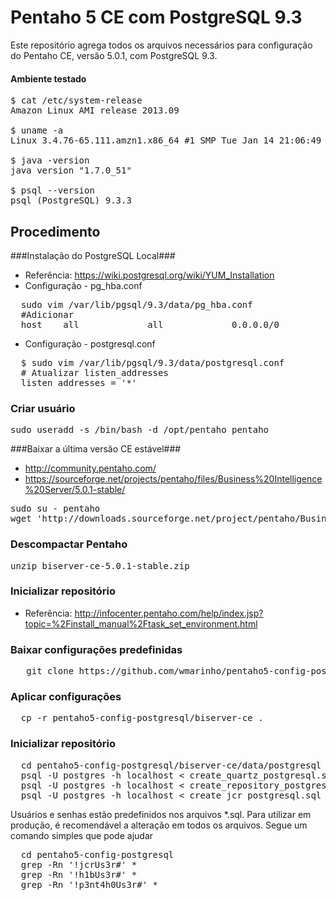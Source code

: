 Pentaho 5 CE com PostgreSQL 9.3
==========================

Este repositório agrega todos os arquivos necessários para configuração do Pentaho CE, versão 5.0.1, com PostgreSQL 9.3. 
#### Ambiente testado ####
<pre>
$ cat /etc/system-release
Amazon Linux AMI release 2013.09

$ uname -a
Linux 3.4.76-65.111.amzn1.x86_64 #1 SMP Tue Jan 14 21:06:49 UTC 2014 x86_64 x86_64 x86_64 GNU/Linux

$ java -version
java version "1.7.0_51"

$ psql --version
psql (PostgreSQL) 9.3.3
</pre>

Procedimento
--

###Instalação do PostgreSQL Local###

 * Referência: https://wiki.postgresql.org/wiki/YUM_Installation
 * Configuração - pg_hba.conf
<pre>
  sudo vim /var/lib/pgsql/9.3/data/pg_hba.conf
  #Adicionar
  host    all             all             0.0.0.0/0               md5
</pre>

 * Configuração - postgresql.conf
<pre>
  $ sudo vim /var/lib/pgsql/9.3/data/postgresql.conf
  # Atualizar listen_addresses
  listen_addresses = '*'
</pre>

### Criar usuário ###
<pre>
sudo useradd -s /bin/bash -d /opt/pentaho pentaho
</pre>

###Baixar a última versão CE estável###
 * http://community.pentaho.com/
 * https://sourceforge.net/projects/pentaho/files/Business%20Intelligence%20Server/5.0.1-stable/

<pre>
sudo su - pentaho
wget 'http://downloads.sourceforge.net/project/pentaho/Business%20Intelligence%20Server/5.0.1-stable/biserver-ce-5.0.1-stable.zip?r=http%3A%2F%2Fsourceforge.net%2Fprojects%2Fpentaho%2Ffiles%2FBusiness%2520Intelligence%2520Server%2F5.0.1-stable%2F&ts=1394208071&use_mirror=ufpr' -O biserver-ce-5.0.1-stable.zip
</pre>

### Descompactar Pentaho ###
<pre>
unzip biserver-ce-5.0.1-stable.zip
</pre>

### Inicializar repositório ###
 * Referência: http://infocenter.pentaho.com/help/index.jsp?topic=%2Finstall_manual%2Ftask_set_environment.html

### Baixar configurações predefinidas ###
<pre>
   git clone https://github.com/wmarinho/pentaho5-config-postgresql.git
</pre>

### Aplicar configurações ###

<pre>
  cp -r pentaho5-config-postgresql/biserver-ce .
</pre>

### Inicializar repositório ###

<pre>
  cd pentaho5-config-postgresql/biserver-ce/data/postgresql
  psql -U postgres -h localhost < create_quartz_postgresql.sql
  psql -U postgres -h localhost < create_repository_postgresql.sql
  psql -U postgres -h localhost < create_jcr_postgresql.sql
</pre>

Usuários e senhas estão predefinidos nos arquivos *.sql. Para utilizar em produção, é recomendável a alteração em todos os arquivos. Segue um comando simples que pode ajudar

<pre>
  cd pentaho5-config-postgresql
  grep -Rn '!jcrUs3r#' *
  grep -Rn '!h1bUs3r#' *
  grep -Rn '!p3nt4h0Us3r#' *
</pre>
